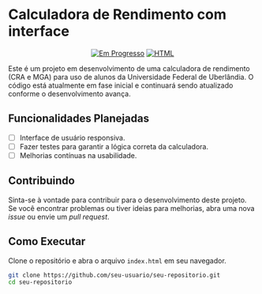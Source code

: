 # Calculadora de Rendimento com interface

<div align="center">
  
[![Em Progresso](https://img.shields.io/badge/Status-Em%20Progresso-yellow.svg)](https://github.com/me15degreesm/interface-calculadora-rendimento)
[![HTML](https://img.shields.io/badge/HTML-5-blue.svg)](https://developer.mozilla.org/en-US/docs/Web/Guide/HTML/HTML5)
  
</div>


Este é um projeto em desenvolvimento de uma calculadora de rendimento (CRA e MGA) para uso de alunos da Universidade Federal de Uberlândia. O código está atualmente em fase inicial e continuará sendo atualizado conforme o desenvolvimento avança.

## Funcionalidades Planejadas

- [ ] Interface de usuário responsiva.
- [ ] Fazer testes para garantir a lógica correta da calculadora.
- [ ] Melhorias contínuas na usabilidade.

## Contribuindo

Sinta-se à vontade para contribuir para o desenvolvimento deste projeto. Se você encontrar problemas ou tiver ideias para melhorias, abra uma nova *issue* ou envie um *pull request*.

## Como Executar

Clone o repositório e abra o arquivo `index.html` em seu navegador.

```bash
git clone https://github.com/seu-usuario/seu-repositorio.git
cd seu-repositorio
